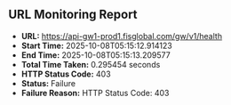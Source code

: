 ## URL Monitoring Report

- **URL:** https://api-gw1-prod1.fisglobal.com/gw/v1/health
- **Start Time:** 2025-10-08T05:15:12.914123
- **End Time:** 2025-10-08T05:15:13.209577
- **Total Time Taken:** 0.295454 seconds
- **HTTP Status Code:** 403
- **Status:** Failure
- **Failure Reason:** HTTP Status Code: 403
